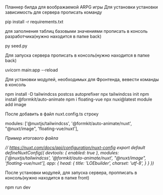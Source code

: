 Планнер билда для воображаемой ARPG игры
Для установки установки зависимость для сервера прописать команду

pip install -r requirements.txt

для заполнения таблиц базовыми значениями прописать в консоль разработчика(нужно находится в папке back)

py seed.py

Для запуска сервера прописать в консоль(нужно находится в папке back)

uvicorn main:app --reload

Для установки модулей, необходимых для Фронтенда, вевести команды в консоль

npm install -D tailwindcss postcss autoprefixer
npx tailwindcss init
npm install @formkit/auto-animate
npm i floating-vue
npx nuxi@latest module add image

После добавить в файл nuxt.config.ts строку

modules: ['@nuxtjs/tailwindcss', '@formkit/auto-animate/nuxt', "@nuxt/image", 'floating-vue/nuxt'],

*Пример итогового файла*

*// https://nuxt.com/docs/api/configuration/nuxt-config
export default defineNuxtConfig({
  devtools: { enabled: true },
  modules: ['@nuxtjs/tailwindcss', '@formkit/auto-animate/nuxt', "@nuxt/image", 'floating-vue/nuxt'],
  app: {
    head: {
      title: 'LOEbuilder',
      charset: 'utf-8',
    }
  }
})*

После установки модулей, для запуска сервера, пропписать в консоль(нужно находится в папке front)

npm run dev


